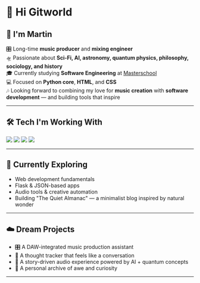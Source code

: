 # 👋 Hi Gitworld

## 🧠 I'm Martin

🎛️ Long-time **music producer** and **mixing engineer**  
🛸 Passionate about **Sci-Fi, AI, astronomy, quantum physics, philosophy, sociology, and history**  
🎓 Currently studying **Software Engineering** at [Masterschool](https://www.masterschool.com)  
💻 Focused on **Python core**, **HTML**, and **CSS**  
🎶 Looking forward to combining my love for **music creation** with **software development** — and building tools that inspire

---

## 🛠 Tech I'm Working With

<p>
  <img src="https://img.shields.io/badge/-Python-3776AB?style=for-the-badge&logo=python&logoColor=white">
  <img src="https://img.shields.io/badge/-HTML5-E34F26?style=for-the-badge&logo=html5&logoColor=white">
  <img src="https://img.shields.io/badge/-CSS3-1572B6?style=for-the-badge&logo=css3&logoColor=white">
  <img src="https://img.shields.io/badge/-Flask-000000?style=for-the-badge&logo=flask&logoColor=white">
</p>

---

## 🌱 Currently Exploring

- Web development fundamentals  
- Flask & JSON-based apps  
- Audio tools & creative automation  
- Building "The Quiet Almanac" — a minimalist blog inspired by natural wonder  

---

## ☁️ Dream Projects

- 🎛️ A DAW-integrated music production assistant  
- 🧠 A thought tracker that feels like a conversation  
- 🌌 A story-driven audio experience powered by AI + quantum concepts  
- 📖 A personal archive of awe and curiosity

---





# 
